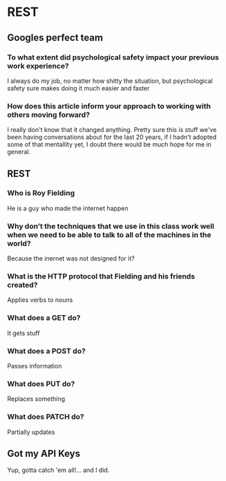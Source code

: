 # REST

## Googles perfect team

### To what extent did psychological safety impact your previous work experience?

I always do my job, no matter how shitty the situation, but psychological safety sure makes doing it much easier and faster

### How does this article inform your approach to working with others moving forward?

I really don't know that it changed anything. Pretty sure this is stuff we've been having conversations about for the last 20 years, if I hadn't adopted some of that mentallity yet, I doubt there would be much hope for me in general.

## REST

### Who is Roy Fielding

He is a guy who made the internet happen

### Why don’t the techniques that we use in this class work well when we need to be able to talk to all of the machines in the world?

Because the inernet was not designed for it?

### What is the HTTP protocol that Fielding and his friends created?

Applies verbs to nouns

### What does a GET do?

It gets stuff

### What does a POST do?

Passes information

### What does PUT do?

Replaces something

### What does PATCH do?

Partially updates

## Got my API Keys

Yup, gotta catch 'em all!... and I did.

